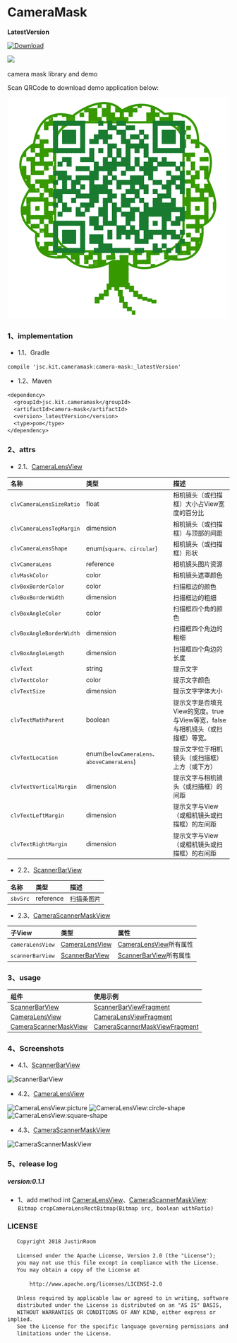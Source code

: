 # CameraMask
**LatestVersion**

[ ![Download](https://api.bintray.com/packages/justinquote/maven/camera-mask/images/download.svg) ](https://bintray.com/justinquote/maven/camera-mask/_latestVersion)

<a href='https://bintray.com/justinquote/maven/camera-mask?source=watch' alt='Get automatic notifications about new "camera-mask" versions'><img src='https://www.bintray.com/docs/images/bintray_badge_color.png'></a>

camera mask library and demo


Scan QRCode to download demo application below:

![](/output/camera_mask_demo_qr_code.png)

### 1、implementation
+ 1.1、Gradle
```
compile 'jsc.kit.cameramask:camera-mask:_latestVersion'
```
+ 1.2、Maven
```
<dependency>
  <groupId>jsc.kit.cameramask</groupId>
  <artifactId>camera-mask</artifactId>
  <version>_latestVersion</version>
  <type>pom</type>
</dependency>
```

### 2、attrs
+ 2.1、[CameraLensView](/cameraMaskLibrary/src/main/java/jsc/kit/cameramask/CameraLensView.java)

| 名称 | 类型 | 描述 |
|:---|:---|:---|
|`clvCameraLensSizeRatio`|float|相机镜头（或扫描框）大小占View宽度的百分比|
|`clvCameraLensTopMargin`|dimension|相机镜头（或扫描框）与顶部的间距|
|`clvCameraLensShape`|enum(`square`、`circular`)|相机镜头（或扫描框）形状|
|`clvCameraLens`|reference|相机镜头图片资源|
|`clvMaskColor`|color|相机镜头遮罩颜色|
|`clvBoxBorderColor`|color|扫描框边的颜色|
|`clvBoxBorderWidth`|dimension|扫描框边的粗细|
|`clvBoxAngleColor`|color|扫描框四个角的颜色|
|`clvBoxAngleBorderWidth`|dimension|扫描框四个角边的粗细|
|`clvBoxAngleLength`|dimension|扫描框四个角边的长度|
|`clvText`|string|提示文字|
|`clvTextColor`|color|提示文字颜色|
|`clvTextSize`|dimension|提示文字字体大小|
|`clvTextMathParent`|boolean|提示文字是否填充View的宽度。true与View等宽，false与相机镜头（或扫描框）等宽。|
|`clvTextLocation`|enum(`belowCameraLens`、`aboveCameraLens`)|提示文字位于相机镜头（或扫描框）上方（或下方）|
|`clvTextVerticalMargin`|dimension|提示文字与相机镜头（或扫描框）的间距|
|`clvTextLeftMargin`|dimension|提示文字与View（或相机镜头或扫描框）的左间距|
|`clvTextRightMargin`|dimension|提示文字与View（或相机镜头或扫描框）的右间距|

+ 2.2、[ScannerBarView](/cameraMaskLibrary/src/main/java/jsc/kit/cameramask/ScannerBarView.java)

| 名称 | 类型 | 描述 |
|:---|:---|:---|
|`sbvSrc`|reference|扫描条图片|


+ 2.3、[CameraScannerMaskView](/cameraMaskLibrary/src/main/java/jsc/kit/cameramask/CameraScannerMaskView.java)

| 子View | 类型 | 属性 |
|:---|:---|:---|
|`cameraLensView`|[CameraLensView](/cameraMaskLibrary/src/main/java/jsc/kit/cameramask/CameraLensView.java)|[CameraLensView](/cameraMaskLibrary/src/main/java/jsc/kit/cameramask/CameraLensView.java)所有属性|
|`scannerBarView`|[ScannerBarView](/cameraMaskLibrary/src/main/java/jsc/kit/cameramask/ScannerBarView.java)|[ScannerBarView](/cameraMaskLibrary/src/main/java/jsc/kit/cameramask/ScannerBarView.java)所有属性|

### 3、usage
| 组件 | 使用示例 |
|:---|:---|
|[ScannerBarView](/cameraMaskLibrary/src/main/java/jsc/kit/cameramask/ScannerBarView.java)|[ScannerBarViewFragment](/app/src/main/java/jsc/exam/com/cameramask/fragments/ScannerBarViewFragment.java)|
|[CameraLensView](/cameraMaskLibrary/src/main/java/jsc/kit/cameramask/CameraLensView.java)|[CameraLensViewFragment](/app/src/main/java/jsc/exam/com/cameramask/fragments/CameraLensViewFragment.java)|
|[CameraScannerMaskView](/cameraMaskLibrary/src/main/java/jsc/kit/cameramask/CameraScannerMaskView.java)|[CameraScannerMaskViewFragment](/app/src/main/java/jsc/exam/com/cameramask/fragments/CameraScannerMaskViewFragment.java)|

### 4、Screenshots
+ 4.1、[ScannerBarView](/cameraMaskLibrary/src/main/java/jsc/kit/cameramask/ScannerBarView.java)

![ScannerBarView](/output/shots/scanner_bar_view_s.png)

+ 4.2、[CameraLensView](/cameraMaskLibrary/src/main/java/jsc/kit/cameramask/CameraLensView.java)

![CameraLensView:picture](/output/shots/camera_lens_view_pic_s.png)
![CameraLensView:circle-shape](/output/shots/camera_lens_view_circle_s.png)
![CameraLensView:square-shape](/output/shots/camera_lens_view_square_s.png)

+ 4.3、[CameraScannerMaskView](/cameraMaskLibrary/src/main/java/jsc/kit/cameramask/CameraScannerMaskView.java)

![CameraScannerMaskView](/output/shots/camera_scanner_mask_view_s.png)

### 5、release log

##### version:0.1.1
+ 1、add method int [CameraLensView](/cameraMaskLibrary/src/main/java/jsc/kit/cameramask/CameraLensView.java)、[CameraScannerMaskView](/cameraMaskLibrary/src/main/java/jsc/kit/cameramask/CameraScannerMaskView.java):  
`Bitmap cropCameraLensRectBitmap(Bitmap src, boolean withRatio)`

### LICENSE
```
   Copyright 2018 JustinRoom

   Licensed under the Apache License, Version 2.0 (the "License");
   you may not use this file except in compliance with the License.
   You may obtain a copy of the License at

       http://www.apache.org/licenses/LICENSE-2.0

   Unless required by applicable law or agreed to in writing, software
   distributed under the License is distributed on an "AS IS" BASIS,
   WITHOUT WARRANTIES OR CONDITIONS OF ANY KIND, either express or implied.
   See the License for the specific language governing permissions and
   limitations under the License.
```
